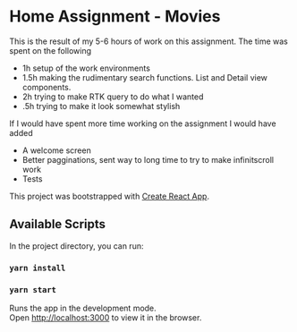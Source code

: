 # Home Assignment - Movies

This is the result of my 5-6 hours of work on this assignment.
The time was spent on the following

- 1h setup of the work environments
- 1.5h making the rudimentary search functions. List and Detail view components.
- 2h trying to make RTK query to do what I wanted
- .5h trying to make it look somewhat stylish

If I would have spent more time working on the assignment I would have added

- A welcome screen
- Better pagginations, sent way to long time to try to make infinitscroll work
- Tests

This project was bootstrapped with [Create React App](https://github.com/facebook/create-react-app).

## Available Scripts

In the project directory, you can run:

### `yarn install`

### `yarn start`

Runs the app in the development mode.\
Open [http://localhost:3000](http://localhost:3000) to view it in the browser.

